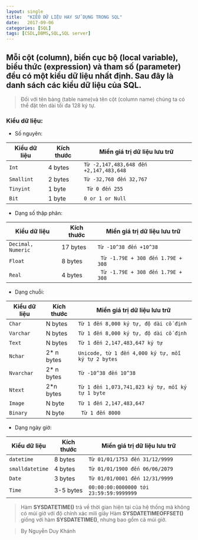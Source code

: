 ```yaml
---
layout: single
title:  "KIỂU DỮ LIỆU HAY SỬ DỤNG TRONG SQL"
date:   2017-09-06
categories: [SQL]
tags: [CSDL,DBMS,SQL,SQL server]
---
```

## Mỗi cột (column), biến cục bộ (local variable), biểu thức (expression) và tham số (parameter) đều có một kiểu dữ liệu nhất định. Sau đây là danh sách các kiểu dữ liệu của SQL.

> Đối với tên bảng (table name)và tên cột (column name) chúng ta có thể đặt tên dài tối đa 128 ký tự.

### Kiểu dữ liệu:

* Số nguyên:

|Kiểu dữ liệu|Kích thước|Miền giá trị dữ liệu lưu trữ|
|------------|----------|----------------------------|
|`Int`|4 bytes|`Từ -2,147,483,648 đến  +2,147,483,648`|
|`Smallint`|2 bytes|`Từ -32,768 đến 32,767`|
|`Tinyint`|1 byte| ` Từ 0 đến 255`|
|`Bit`| 1 byte| `0 or 1 or Null`|

* Dạng số thập phân:

|Kiểu dữ liệu|Kích thước|Miền giá trị dữ liệu lưu trữ|
|------------|----------|----------------------------|
|`Decimal, Numeric`|17 bytes|`Từ -10^38 đến +10^38`|
|`Float`|8 bytes| ` Từ -1.79E + 308 đến 1.79E + 308`|
|`Real`|4 bytes|` Từ -1.79E + 308 đến 1.79E + 308`|

* Dạng chuỗi:

|Kiểu dữ liệu|Kích thước|Miền giá trị dữ liệu lưu trữ|
|------------|----------|----------------------------|
|`Char`|N bytes|`Từ 1 đến 8,000 ký tự, độ dài cố định`|
|`Varchar`|N bytes| `Từ 1 đến 8,000 ký tự, độ dài cố định`|
|`Text`| N bytes| `Từ 1 đến 2,147,483,647 ký tự`|
|`Nchar`| 2* n bytes| `Unicode, từ 1 đến 4,000 ký tự, mỗi ký tự 2 bytes`|
|`Nvarchar`| 2* n bytes|`Từ -10^38 đến 10^38`|
|`Ntext`|2*n bytes|`Từ 1 đến 1,073,741,823 ký tự, mỗi ký tự 1 byte`|
|`Image`| N byte| `Từ 1 đến 2,147,483,647`|
|`Binary`| N byte| ` Từ 1 đến 8000`|

* Dạng ngày giờ:

|Kiểu dữ liệu|Kích thước|Miền giá trị dữ liệu lưu trữ|
|------------|----------|----------------------------|
|`datetime`|8 bytes| `Từ 01/01/1753 đến 31/12/9999`|
|`smalldatetime`|4 bytes| `Từ 01/01/1900 đến 06/06/2079`|
|`Date`|3 bytes| `Từ 01/01/0001 đến 12/31/9999`|
|`Time`|3-5 bytes| `00:00:00:0000000 tới 23:59:59:9999999`|

> Hàm **SYSDATETIME()** trả về thời gian hiện tại của hệ thống mà không có múi giờ với độ chính xác mili giây
> Hàm **SYSDATETIMEOFFSET()** giống với  hàm **SYSDATETIME()**, nhưng bao gồm cả múi giờ.

> By Nguyễn Duy Khánh